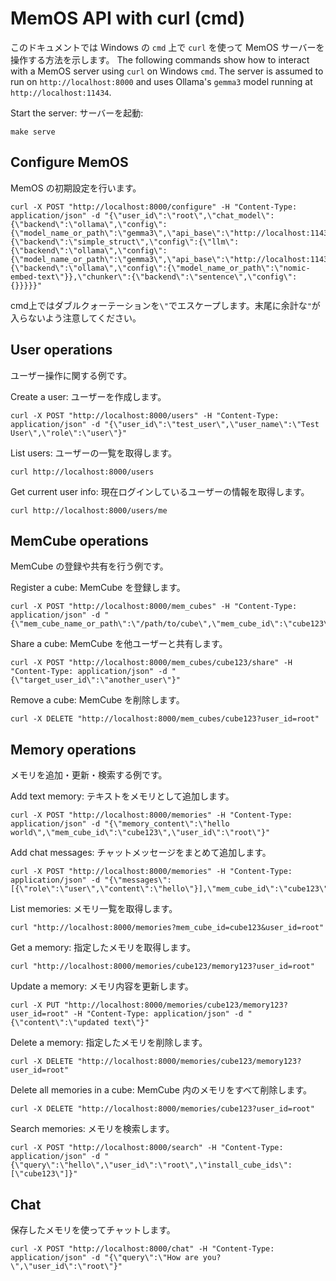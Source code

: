 # MemOS API with curl (cmd)

このドキュメントでは Windows の `cmd` 上で `curl` を使って MemOS サーバーを操作する方法を示します。
The following commands show how to interact with a MemOS server using `curl` on Windows `cmd`. The server is assumed to run on `http://localhost:8000` and uses Ollama's `gemma3` model running at `http://localhost:11434`.

Start the server:
サーバーを起動:

```
make serve
```

## Configure MemOS
MemOS の初期設定を行います。

```
curl -X POST "http://localhost:8000/configure" -H "Content-Type: application/json" -d "{\"user_id\":\"root\",\"chat_model\":{\"backend\":\"ollama\",\"config\":{\"model_name_or_path\":\"gemma3\",\"api_base\":\"http://localhost:11434\"}},\"mem_reader\":{\"backend\":\"simple_struct\",\"config\":{\"llm\":{\"backend\":\"ollama\",\"config\":{\"model_name_or_path\":\"gemma3\",\"api_base\":\"http://localhost:11434\"}},\"embedder\":{\"backend\":\"ollama\",\"config\":{\"model_name_or_path\":\"nomic-embed-text\"}},\"chunker\":{\"backend\":\"sentence\",\"config\":{}}}}}"
```

cmd上ではダブルクォーテーションを`\"`でエスケープします。末尾に余計な`"`が入らないよう注意してください。

## User operations
ユーザー操作に関する例です。

Create a user:
ユーザーを作成します。
```
curl -X POST "http://localhost:8000/users" -H "Content-Type: application/json" -d "{\"user_id\":\"test_user\",\"user_name\":\"Test User\",\"role\":\"user\"}"
```

List users:
ユーザーの一覧を取得します。
```
curl http://localhost:8000/users
```

Get current user info:
現在ログインしているユーザーの情報を取得します。
```
curl http://localhost:8000/users/me
```

## MemCube operations
MemCube の登録や共有を行う例です。

Register a cube:
MemCube を登録します。
```
curl -X POST "http://localhost:8000/mem_cubes" -H "Content-Type: application/json" -d "{\"mem_cube_name_or_path\":\"/path/to/cube\",\"mem_cube_id\":\"cube123\",\"user_id\":\"root\"}"
```

Share a cube:
MemCube を他ユーザーと共有します。
```
curl -X POST "http://localhost:8000/mem_cubes/cube123/share" -H "Content-Type: application/json" -d "{\"target_user_id\":\"another_user\"}"
```

Remove a cube:
MemCube を削除します。
```
curl -X DELETE "http://localhost:8000/mem_cubes/cube123?user_id=root"
```

## Memory operations
メモリを追加・更新・検索する例です。

Add text memory:
テキストをメモリとして追加します。
```
curl -X POST "http://localhost:8000/memories" -H "Content-Type: application/json" -d "{\"memory_content\":\"hello world\",\"mem_cube_id\":\"cube123\",\"user_id\":\"root\"}"
```

Add chat messages:
チャットメッセージをまとめて追加します。
```
curl -X POST "http://localhost:8000/memories" -H "Content-Type: application/json" -d "{\"messages\":[{\"role\":\"user\",\"content\":\"hello\"}],\"mem_cube_id\":\"cube123\",\"user_id\":\"root\"}"
```

List memories:
メモリ一覧を取得します。
```
curl "http://localhost:8000/memories?mem_cube_id=cube123&user_id=root"
```

Get a memory:
指定したメモリを取得します。
```
curl "http://localhost:8000/memories/cube123/memory123?user_id=root"
```

Update a memory:
メモリ内容を更新します。
```
curl -X PUT "http://localhost:8000/memories/cube123/memory123?user_id=root" -H "Content-Type: application/json" -d "{\"content\":\"updated text\"}"
```

Delete a memory:
指定したメモリを削除します。
```
curl -X DELETE "http://localhost:8000/memories/cube123/memory123?user_id=root"
```

Delete all memories in a cube:
MemCube 内のメモリをすべて削除します。
```
curl -X DELETE "http://localhost:8000/memories/cube123?user_id=root"
```

Search memories:
メモリを検索します。
```
curl -X POST "http://localhost:8000/search" -H "Content-Type: application/json" -d "{\"query\":\"hello\",\"user_id\":\"root\",\"install_cube_ids\":[\"cube123\"]}"
```

## Chat
保存したメモリを使ってチャットします。

```
curl -X POST "http://localhost:8000/chat" -H "Content-Type: application/json" -d "{\"query\":\"How are you?\",\"user_id\":\"root\"}"
```


